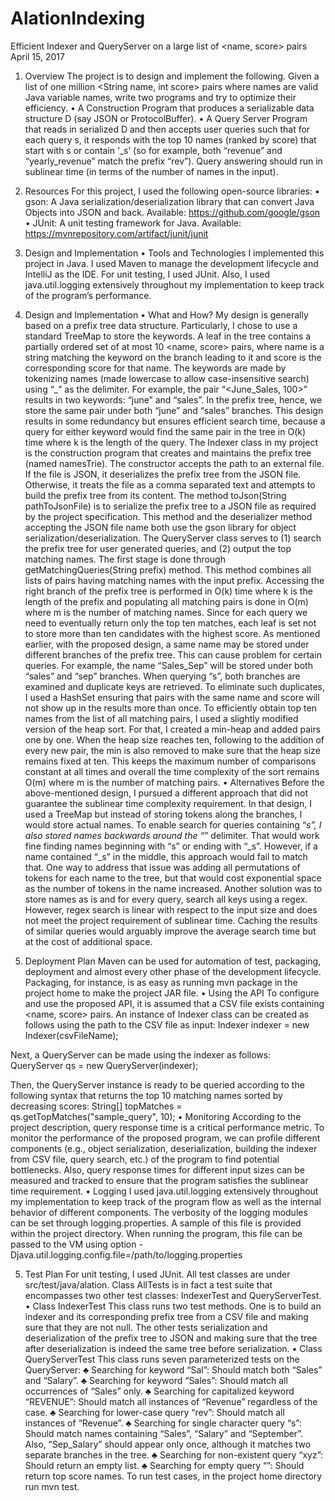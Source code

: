 # AlationIndexing
Efficient Indexer and QueryServer on a large list of &lt;name, score> pairs
April 15, 2017

1.	Overview
The project is to design and implement the following. Given a list of one million <String name, int score> pairs where names are valid Java variable names, write two programs and try to optimize their efficiency.
•	A Construction Program that produces a serializable data structure D (say JSON or ProtocolBuffer).
•	A Query Server Program that reads in serialized D and then accepts user queries such that for each query s, it responds with the top 10 names (ranked by score) that start with s or contain ‘_s’ (so for example, both “revenue” and “yearly_revenue” match the prefix “rev”). Query answering should run in sublinear time (in terms of the number of names in the input).

2.	Resources
For this project, I used the following open-source libraries:
•	gson: A Java serialization/deserialization library that can convert Java Objects into JSON and back. Available: https://github.com/google/gson
•	JUnit: A unit testing framework for Java. Available: https://mvnrepository.com/artifact/junit/junit
3.	Design and Implementation
•	Tools and Technologies
I implemented this project in Java. I used Maven to manage the development lifecycle and IntelliJ as the IDE. For unit testing, I used JUnit. Also, I used java.util.logging extensively throughout my implementation to keep track of the program’s performance.

3.	Design and Implementation
•	What and How?
My design is generally based on a prefix tree data structure. Particularly, I chose to use a standard TreeMap to store the keywords. A leaf in the tree contains a partially ordered set of at most 10 <name, score> pairs, where name is a string matching the keyword on the branch leading to it and score is the corresponding score for that name. The keywords are made by tokenizing names (made lowercase to allow case-insensitive search) using “_” as the delimiter. For example, the pair “<June_Sales, 100>” results in two keywords: “june” and “sales”. In the prefix tree, hence, we store the same pair under both “june” and “sales” branches. This design results in some redundancy but ensures efficient search time, because a query for either keyword would find the same pair in the tree in O(k) time where k is the length of the query.
The Indexer class in my project is the construction program that creates and maintains the prefix tree (named namesTrie). The constructor accepts the path to an external file. If the file is JSON, it deserializes the prefix tree from the JSON file. Otherwise, it treats the file as a comma separated text and attempts to build the prefix tree from its content. The method toJson(String pathToJsonFile) is to serialize the prefix tree to a JSON file as required by the project specification. This method and the deserializer method accepting the JSON file name both use the gson library for object serialization/deserialization.
The QueryServer class serves to (1) search the prefix tree for user generated queries, and (2) output the top matching names. The first stage is done through getMatchingQueries(String prefix) method. This method combines all lists of pairs having matching names with the input prefix. Accessing the right branch of the prefix tree is performed in O(k) time where k is the length of the prefix and populating all matching pairs is done in O(m) where m is the number of matching names. Since for each query we need to eventually return only the top ten matches, each leaf is set not to store more than ten candidates with the highest score.
As mentioned earlier, with the proposed design, a same name may be stored under different branches of the prefix tree. This can cause problem for certain queries. For example, the name “Sales_Sep” will be stored under both “sales” and “sep” branches. When querying “s”, both branches are examined and duplicate keys are retrieved. To eliminate such duplicates, I used a HashSet ensuring that pairs with the same name and score will not show up in the results more than once.
To efficiently obtain top ten names from the list of all matching pairs, I used a slightly modified version of the heap sort. For that, I created a min-heap and added pairs one by one. When the heap size reaches ten, following to the addition of every new pair, the min is also removed to make sure that the heap size remains fixed at ten. This keeps the maximum number of comparisons constant at all times and overall the time complexity of the sort remains O(m) where m is the number of matching pairs.
•	Alternatives
Before the above-mentioned design, I pursued a different approach that did not guarantee the sublinear time complexity requirement. In that design, I used a TreeMap but instead of storing tokens along the branches, I would store actual names. To enable search for queries containing “_s”, I also stored names backwards around the “_” delimiter. That would work fine finding names beginning with “s” or ending with “_s”. However, if a name contained “_s” in the middle, this approach would fail to match that. One way to address that issue was adding all permutations of tokens for each name to the tree, but that would cost exponential space as the number of tokens in the name increased. Another solution was to store names as is and for every query, search all keys using a regex. However, regex search is linear with respect to the input size and does not meet the project requirement of sublinear time. Caching the results of similar queries would arguably improve the average search time but at the cost of additional space.

4.	Deployment Plan
Maven can be used for automation of test, packaging, deployment and almost every other phase of the development lifecycle. Packaging, for instance, is as easy as running mvn package in the project home to make the project JAR file.
•	Using the API
To configure and use the proposed API, it is assumed that a CSV file exists containing <name, score> pairs. An instance of Indexer class can be created as follows using the path to the CSV file as input:
Indexer indexer = new Indexer(csvFileName);

Next, a QueryServer can be made using the indexer as follows:
QueryServer qs = new QueryServer(indexer);
 
Then, the QueryServer instance is ready to be queried according to the following syntax that returns the top 10 matching names sorted by decreasing scores:
String[] topMatches = qs.getTopMatches("sample_query", 10);
•	Monitoring
According to the project description, query response time is a critical performance metric. To monitor the performance of the proposed program, we can profile different components (e.g., object serialization, deserialization, building the indexer from CSV file, query search, etc.) of the program to find potential bottlenecks. Also, query response times for different input sizes can be measured and tracked to ensure that the program satisfies the sublinear time requirement.
•	Logging
I used java.util.logging extensively throughout my implementation to keep track of the program flow as well as the internal behavior of different components. The verbosity of the logging modules can be set through logging.properties. A sample of this file is provided within the project directory. When running the program, this file can be passed to the VM using option 
-Djava.util.logging.config.file=/path/to/logging.properties

5.	Test Plan
For unit testing, I used JUnit. All test classes are under src/test/java/alation. Class AllTests is in fact a test suite that encompasses two other test classes: IndexerTest and QueryServerTest.
•	Class IndexerTest
This class runs two test methods. One is to build an indexer and its corresponding prefix tree from a CSV file and making sure that they are not null. The other tests serialization and deserialization of the prefix tree to JSON and making sure that the tree after deserialization is indeed the same tree before serialization.
•	Class QueryServerTest
This class runs seven parameterized tests on the QueryServer:
♣	Searching for keyword “Sal”: Should match both “Sales” and “Salary”.
♣	Searching for keyword “Sales”: Should match all occurrences of “Sales” only.
♣	Searching for capitalized keyword “REVENUE”: Should match all instances of “Revenue” regardless of the case.
♣	Searching for lower-case query “rev”: Should match all instances of “Revenue”.
♣	Searching for single character query “s”: Should match names containing “Sales”, “Salary” and “September”. Also, “Sep_Salary” should appear only once, although it matches two separate branches in the tree.
♣	Searching for non-existent query “xyz”: Should return an empty list.
♣	Searching for empty query “”: Should return top score names.
To run test cases, in the project home directory run mvn test.
